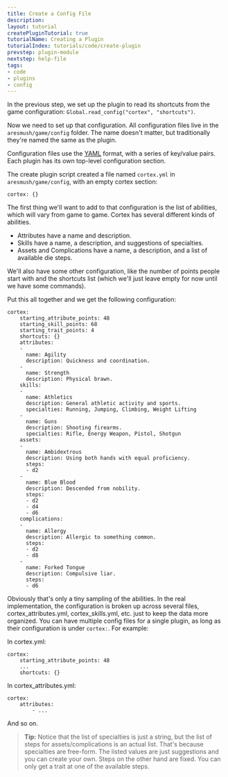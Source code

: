 ```yaml
---
title: Create a Config File
description:
layout: tutorial
createPluginTutorial: true
tutorialName: Creating a Plugin
tutorialIndex: tutorials/code/create-plugin
prevstep: plugin-module
nextstep: help-file
tags: 
- code
- plugins
- config
---
```


In the previous step, we set up the plugin to read its shortcuts from the game configuration: `Global.read_config("cortex", "shortcuts")`.

Now we need to set up that configuration.  All configuration files live in the `aresmush/game/config` folder.  The name doesn't matter, but traditionally they're named the same as the plugin.

Configuration files use the [YAML](/tutorials/code/yaml) format, with a series of key/value pairs.  Each plugin has its own top-level configuration section.

The create plugin script created a file named `cortex.yml` in `aresmush/game/config`, with an empty cortex section:

    cortex: {}

The first thing we'll want to add to that configuration is the list of abilities, which will vary from game to game.  Cortex has several different kinds of abilities.  

* Attributes have a name and description.  
* Skills have a name, a description, and suggestions of specialties.  
* Assets and Complications have a name, a description, and a list of available die steps.  

We'll also have some other configuration, like the number of points people start with and the shortcuts list (which we'll just leave empty for now until we have some commands).  

Put this all together and we get the following configuration:

    cortex:
        starting_attribute_points: 48
        starting_skill_points: 68
        starting_trait_points: 4
        shortcuts: {}
        attributes:
        -
          name: Agility
          description: Quickness and coordination.
        - 
          name: Strength
          description: Physical brawn.
        skills:
        - 
          name: Athletics
          description: General athletic activity and sports.
          specialties: Running, Jumping, Climbing, Weight Lifting
        - 
          name: Guns
          description: Shooting firearms.
          specialties: Rifle, Energy Weapon, Pistol, Shotgun
        assets:
        - 
          name: Ambidextrous
          description: Using both hands with equal proficiency.
          steps:
          - d2
        - 
          name: Blue Blood
          description: Descended from nobility.
          steps:
          - d2
          - d4
          - d6
        complications:
        - 
          name: Allergy
          description: Allergic to something common.
          steps:
          - d2
          - d8
        -
          name: Forked Tongue
          description: Compulsive liar.
          steps:
          - d6

Obviously that's only a tiny sampling of the abilities.  In the real implementation, the configuration is broken up across several files, cortex_attributes.yml, cortex_skills.yml, etc. just to keep the data more organized.  You can have multiple config files for a single plugin, as long as their configuration is under `cortex:`.  For example:


In cortex.yml:

    cortex:
        starting_attribute_points: 48
        ...
        shortcuts: {}
    

In cortex_attributes.yml:

    cortex:
        attributes:
            - ...
    

And so on.

> <i class="fa fa-info-circle"></i> **Tip:** Notice that the list of specialties is just a string, but the list of steps for assets/complications is an actual list.  That's because specialties are free-form.  The listed values are just suggestions and you can create your own.  Steps on the other hand are fixed.  You can only get a trait at one of the available steps.